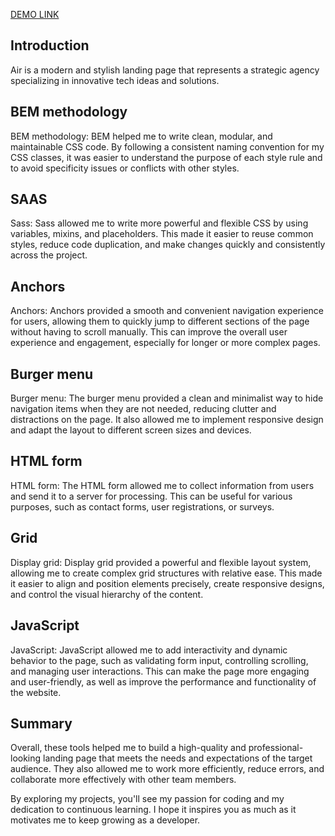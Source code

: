 [DEMO LINK](https://kolya-movchan.github.io/layout-air/)

## Introduction
Air is a modern and stylish landing page that represents a strategic agency specializing in innovative tech ideas and solutions.

## BEM methodology
BEM methodology: BEM helped me to write clean, modular, and maintainable CSS code. By following a consistent naming convention for my CSS classes, it was easier to understand the purpose of each style rule and to avoid specificity issues or conflicts with other styles.

## SAAS
Sass: Sass allowed me to write more powerful and flexible CSS by using variables, mixins, and placeholders. This made it easier to reuse common styles, reduce code duplication, and make changes quickly and consistently across the project.

## Anchors
Anchors: Anchors provided a smooth and convenient navigation experience for users, allowing them to quickly jump to different sections of the page without having to scroll manually. This can improve the overall user experience and engagement, especially for longer or more complex pages.

## Burger menu
Burger menu: The burger menu provided a clean and minimalist way to hide navigation items when they are not needed, reducing clutter and distractions on the page. It also allowed me to implement responsive design and adapt the layout to different screen sizes and devices.

## HTML form
HTML form: The HTML form allowed me to collect information from users and send it to a server for processing. This can be useful for various purposes, such as contact forms, user registrations, or surveys.

## Grid
Display grid: Display grid provided a powerful and flexible layout system, allowing me to create complex grid structures with relative ease. This made it easier to align and position elements precisely, create responsive designs, and control the visual hierarchy of the content.

## JavaScript
JavaScript: JavaScript allowed me to add interactivity and dynamic behavior to the page, such as validating form input, controlling scrolling, and managing user interactions. This can make the page more engaging and user-friendly, as well as improve the performance and functionality of the website.

## Summary
Overall, these tools helped me to build a high-quality and professional-looking landing page that meets the needs and expectations of the target audience. They also allowed me to work more efficiently, reduce errors, and collaborate more effectively with other team members.

By exploring my projects, you'll see my passion for coding and my dedication to continuous learning. I hope it inspires you as much as it motivates me to keep growing as a developer.
